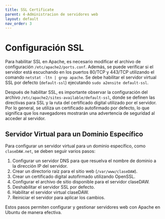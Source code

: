 ```yaml
---
title: SSL Certificate
parent: 4-Administracion de servidores web
layout: default
nav_order: 3
---
```

# Configuración SSL

Para habilitar SSL en Apache, es necesario modificar el archivo de configuración `/etc/apache2/ports.conf`. Además, se puede verificar si el servidor está escuchando en los puertos 80/TCP y 443/TCP utilizando el comando `netstat -ltn | grep apache`. Se debe habilitar el servidor virtual SSL por defecto (`default-ssl`) ejecutando `sudo a2ensite default-ssl`.

Después de habilitar SSL, es importante observar la configuración del archivo `/etc/apache2/sites-available/default-ssl`, donde se definen las directivas para SSL y la ruta del certificado digital utilizado por el servidor. Por lo general, se utiliza un certificado autofirmado por defecto, lo que significa que los navegadores mostrarán una advertencia de seguridad al acceder al servidor.

## Servidor Virtual para un Dominio Específico

Para configurar un servidor virtual para un dominio específico, como `claseDAW.net`, se deben seguir varios pasos:

1. Configurar un servidor DNS para que resuelva el nombre de dominio a la dirección IP del servidor.
2. Crear un directorio raíz para el sitio web (`/var/www/claseDAW`).
3. Crear un certificado digital autofirmado utilizando OpenSSL.
4. Configurar el archivo de sitio disponible para el servidor claseDAW.
5. Deshabilitar el servidor SSL por defecto.
6. Habilitar el servidor virtual claseDAW.
7. Reiniciar el servidor para aplicar los cambios.

Estos pasos permiten configurar y gestionar servidores web con Apache en Ubuntu de manera efectiva.